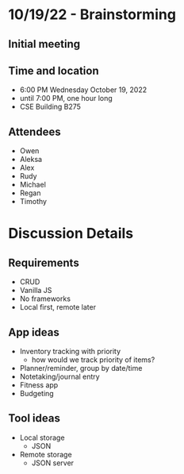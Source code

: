 # 10/19/22 - Brainstorming

## Initial meeting

## Time and location
- 6:00 PM Wednesday October 19, 2022
- until 7:00 PM, one hour long
- CSE Building B275

## Attendees
- Owen
- Aleksa
- Alex
- Rudy
- Michael
- Regan
- Timothy

# Discussion Details

## Requirements
- CRUD
- Vanilla JS
- No frameworks
- Local first, remote later

## App ideas
- Inventory tracking with priority
  - how would we track priority of items?
- Planner/reminder, group by date/time
- Notetaking/journal entry
- Fitness app
- Budgeting

## Tool ideas
- Local storage
  - JSON
- Remote storage
  - JSON server
